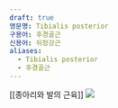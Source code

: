 ```yaml
---
draft: true
영문명: Tibialis posterior
구용어: 후경골근
신용어: 뒤정강근
aliases:
  - Tibialis posterior
  - 후경골근
---
```


[[종아리와 발의 근육]]
![](https://www.kenhub.com/thumbor/nwTNIYlbw58Qnrhzh8m3w0mKqO4=/fit-in/800x1600/filters:watermark(/images/logo_url.png,-10,-10,0):background_color(FFFFFF):format(jpeg)/images/library/12974/YVKMLfwiC9N6pxKvYwkTIQ_9vsSyj16ei_M._tibialis_posterior_NN_1__1_.png)
